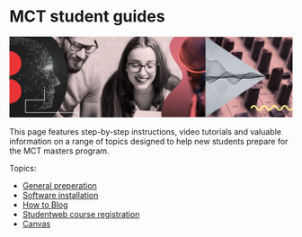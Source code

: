 # MCT student guides

![mct-banner](assets/img/mct-banner.png)

This page features step-by-step instructions, video tutorials and valuable information on a range of topics designed to help new students prepare for the MCT masters program.

Topics:
* [General preperation](https://github.com/MCT-master/Guides/wiki/Preparation)
* [Software installation](https://github.com/MCT-master/Guides/wiki/Software)
* [How to Blog](https://github.com/MCT-master/Guides/wiki/Blog)
* [Studentweb course registration](https://github.com/MCT-master/Guides/wiki/Course-Registration)
* [Canvas](https://github.com/MCT-master/Guides/wiki/Canvas)
